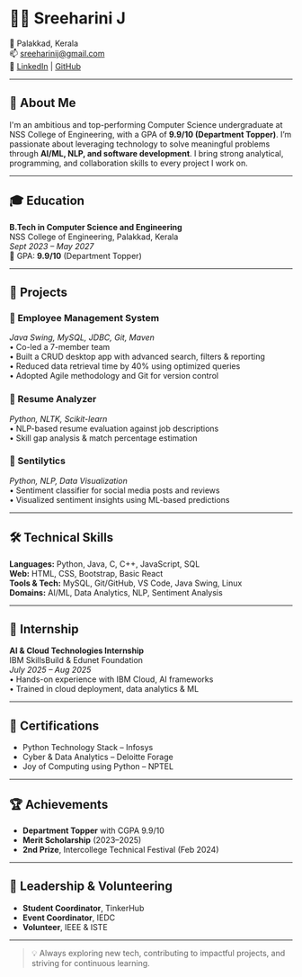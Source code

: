 # 👩‍💻 Sreeharini J

📍 Palakkad, Kerala  
📫 [sreeharinij@gmail.com](mailto:sreeharinij@gmail.com)  
🔗 [LinkedIn](https://linkedin.com/in/sreeharini-j-233a01300) | [GitHub](https://github.com/sreeharinij)

---

## 🚀 About Me

I'm an ambitious and top-performing Computer Science undergraduate at NSS College of Engineering, with a GPA of **9.9/10 (Department Topper)**. I’m passionate about leveraging technology to solve meaningful problems through **AI/ML, NLP, and software development**. I bring strong analytical, programming, and collaboration skills to every project I work on.

---

## 🎓 Education

**B.Tech in Computer Science and Engineering**  
NSS College of Engineering, Palakkad, Kerala  
_Sept 2023 – May 2027_  
📌 GPA: **9.9/10** (Department Topper)

---

## 💼 Projects

### 🔹 Employee Management System  
_Java Swing, MySQL, JDBC, Git, Maven_  
• Co-led a 7-member team  
• Built a CRUD desktop app with advanced search, filters & reporting  
• Reduced data retrieval time by 40% using optimized queries  
• Adopted Agile methodology and Git for version control

### 🔹 Resume Analyzer  
_Python, NLTK, Scikit-learn_  
• NLP-based resume evaluation against job descriptions  
• Skill gap analysis & match percentage estimation

### 🔹 Sentilytics  
_Python, NLP, Data Visualization_  
• Sentiment classifier for social media posts and reviews  
• Visualized sentiment insights using ML-based predictions

---

## 🛠️ Technical Skills

**Languages:** Python, Java, C, C++, JavaScript, SQL  
**Web:** HTML, CSS, Bootstrap, Basic React  
**Tools & Tech:** MySQL, Git/GitHub, VS Code, Java Swing, Linux  
**Domains:** AI/ML, Data Analytics, NLP, Sentiment Analysis

---

## 🧠 Internship

**AI & Cloud Technologies Internship**  
IBM SkillsBuild & Edunet Foundation  
_July 2025 – Aug 2025_  
• Hands-on experience with IBM Cloud, AI frameworks  
• Trained in cloud deployment, data analytics & ML

---

## 📜 Certifications

- Python Technology Stack – Infosys  
- Cyber & Data Analytics – Deloitte Forage  
- Joy of Computing using Python – NPTEL

---

## 🏆 Achievements

- **Department Topper** with CGPA 9.9/10  
- **Merit Scholarship** (2023–2025)  
- **2nd Prize**, Intercollege Technical Festival (Feb 2024)

---

## 👥 Leadership & Volunteering

- **Student Coordinator**, TinkerHub  
- **Event Coordinator**, IEDC  
- **Volunteer**, IEEE & ISTE

---

> 💡 Always exploring new tech, contributing to impactful projects, and striving for continuous learning.

